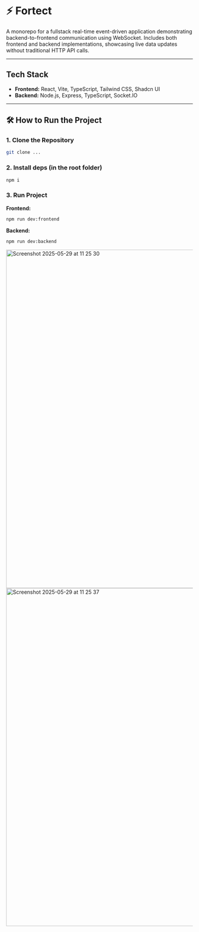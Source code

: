 # ⚡ Fortect

A monorepo for a fullstack real-time event-driven application demonstrating backend-to-frontend communication using WebSocket. Includes both frontend and backend implementations, showcasing live data updates without traditional HTTP API calls.

---

## Tech Stack

- **Frontend:** React, Vite, TypeScript, Tailwind CSS, Shadcn UI
- **Backend:** Node.js, Express, TypeScript, Socket.IO

---

## 🛠️ How to Run the Project

### 1. Clone the Repository

```bash
git clone ...
```

### 2. Install deps (in the root folder)

```bash
npm i
```

### 3. Run Project

**Frontend:**

```bash
npm run dev:frontend
```

**Backend:**

```bash
npm run dev:backend
```

<img width="911" alt="Screenshot 2025-05-29 at 11 25 30" src="https://github.com/user-attachments/assets/4785026d-4630-48bf-b55d-e41e79bc14af" />
<img width="910" alt="Screenshot 2025-05-29 at 11 25 37" src="https://github.com/user-attachments/assets/a93eb3a2-2266-4b56-8687-32dec4436d22" />


